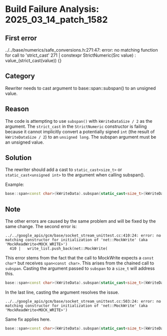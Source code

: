 # Build Failure Analysis: 2025_03_14_patch_1582

## First error

../../base/numerics/safe_conversions.h:271:47: error: no matching function for call to 'strict_cast'
  271 |   constexpr StrictNumeric(Src value) : value_(strict_cast<T>(value)) {}

## Category
Rewriter needs to cast argument to base::span::subspan() to an unsigned value.

## Reason
The code is attempting to use `subspan()` with `kWriteDataSize / 2` as the argument. The `strict_cast` in the `StrictNumeric` constructor is failing because it cannot implicitly convert a potentially signed `int` (the result of `kWriteDataSize / 2`) to an `unsigned long`. The subspan argument must be an unsigned value.

## Solution
The rewriter should add a cast to `static_cast<size_t>` or `static_cast<unsigned int>` to the argument when calling subspan().

Example:
```c++
base::span<const char>(kWriteData).subspan(static_cast<size_t>(kWriteDataSize / 2))
```

## Note
The other errors are caused by the same problem and will be fixed by the same change. The second error is:
```
../../google_apis/gcm/base/socket_stream_unittest.cc:410:24: error: no matching constructor for initialization of 'net::MockWrite' (aka 'MockReadWrite<MOCK_WRITE>')
  410 |   write_list.push_back(net::MockWrite(
```
This error stems from the fact that the call to MockWrite expects a `const char*` but receives `span<const char>`. This arises from the chained call to `subspan`. Casting the argument passed to `subspan` to a `size_t` will address this.
```c++
base::span<const char>(kWriteData).subspan(static_cast<size_t>(kWriteDataSize / 2))
```
In the last line, casting the argument resolves the issue.
```
../../google_apis/gcm/base/socket_stream_unittest.cc:503:24: error: no matching constructor for initialization of 'net::MockWrite' (aka 'MockReadWrite<MOCK_WRITE>')
```
Same fix applies here.
```c++
base::span<const char>(kWriteData).subspan(static_cast<size_t>(kWriteDataSize / 2))